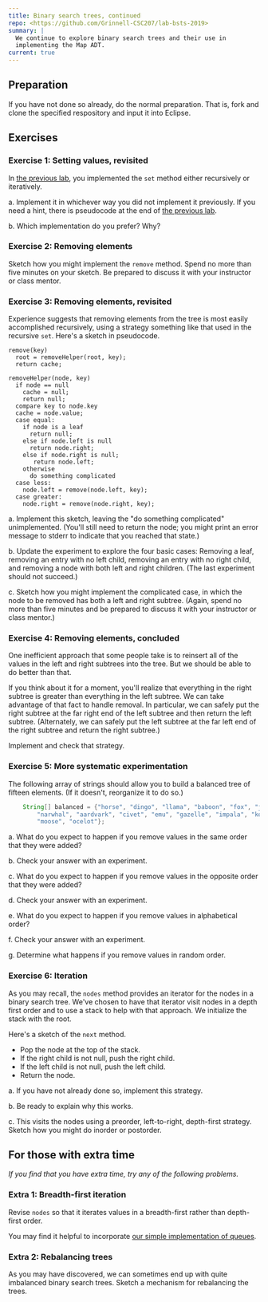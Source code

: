 ```yaml
---
title: Binary search trees, continued
repo: <https://github.com/Grinnell-CSC207/lab-bsts-2019>
summary: |
  We continue to explore binary search trees and their use in 
  implementing the Map ADT.
current: true
---
```

Preparation
-----------

If you have not done so already, do the normal preparation.  That is,
fork and clone the specified respository and input it into Eclipse.

Exercises
---------

### Exercise 1: Setting values, revisited

In [the previous lab](../labs/binary-search-trees), you implemented
the `set` method either recursively or iteratively.  

a. Implement it in whichever way you did not implement it previously.
If you need a hint, there is pseudocode at the end of [the previous
lab](../labs/binary-search-trees).

b. Which implementation do you prefer?  Why?

### Exercise 2: Removing elements

Sketch how you might implement the `remove` method.  Spend no more than
five minutes on your sketch.  Be prepared to discuss it with your instructor
or class mentor.

### Exercise 3: Removing elements, revisited

Experience suggests that removing elements from the tree is most easily
accomplished recursively, using a strategy something like that used
in the recursive `set`.  Here's a sketch in pseudocode.

```text
remove(key)
  root = removeHelper(root, key);
  return cache;

removeHelper(node, key) 
  if node == null
    cache = null;
    return null;
  compare key to node.key
  cache = node.value;
  case equal:
    if node is a leaf
      return null;
    else if node.left is null
      return node.right;
    else if node.right is null;
       return node.left;
    otherwise
      do something complicated
  case less:
    node.left = remove(node.left, key);
  case greater:
    node.right = remove(node.right, key);
```

a. Implement this sketch, leaving the "do something complicated"
unimplemented.  (You'll still need to return the node; you might
print an error message to stderr to indicate that you reached that
state.)

b. Update the experiment to explore the four basic cases: Removing
a leaf, removing an entry with no left child, removing an entry
with no right child, and removing a node with both left and right
children.  (The last experiment should not succeed.)

c. Sketch how you might implement the complicated case, in which
the node to be removed has both a left and right subtree.  (Again,
spend no more than five minutes and be prepared to discuss it with
your instructor or class mentor.)

### Exercise 4: Removing elements, concluded

One inefficient approach that some people take is to reinsert all of
the values in the left and right subtrees into the tree.  But we should
be able to do better than that.

If you think about it for a moment, you'll realize that everything in
the right subtree is greater than everything in the left subtree.  We
can take advantage of that fact to handle removal.  In particular, we
can safely put the right subtree at the far right end of the left
subtree and then return the left subtree.  (Alternately, we can
safely put the left subtree at the far left end of the right subtree
and return the right subtree.)

Implement and check that strategy.

### Exercise 5: More systematic experimentation

The following array of strings should allow you to build a balanced tree 
of fifteen elements.  (If it doesn't, reorganize it to do so.)

```java
    String[] balanced = {"horse", "dingo", "llama", "baboon", "fox", "jackal",
        "narwhal", "aardvark", "civet", "emu", "gazelle", "impala", "koala",
        "moose", "ocelot"};
```

a. What do you expect to happen if you remove values in the same order
that they were added?

b. Check your answer with an experiment.

c. What do you expect to happen if you remove values in the opposite order
that they were added?

d. Check your answer with an experiment.

e. What do you expect to happen if you remove values in alphabetical order?

f. Check your answer with an experiment.

g. Determine what happens if you remove values in random order.

### Exercise 6: Iteration

As you may recall, the `nodes` method provides an iterator for the nodes
in a binary search tree.  We've chosen to have that iterator visit nodes
in a depth first order and to use a stack to help with that approach.
We initialize the stack with the root.

Here's a sketch of the `next` method.

* Pop the node at the top of the stack.
* If the right child is not null, push the right child.
* If the left child is not null, push the left child.
* Return the node.

a. If you have not already done so, implement this strategy.

b. Be ready to explain why this works.

c. This visits the nodes using a preorder, left-to-right, depth-first
   strategy.  Sketch how you might do inorder or postorder.

For those with extra time
-------------------------

_If you find that you have extra time, try any of the following
problems._

### Extra 1: Breadth-first iteration

Revise `nodes` so that it iterates values in a breadth-first
rather than depth-first order.  

You may find it helpful to incorporate [our simple implementation
of queues](../files/SimpleQueue.java).

### Extra 2: Rebalancing trees

As you may have discovered, we can sometimes end up with quite
imbalanced binary search trees.  Sketch a mechanism for 
rebalancing the trees.
